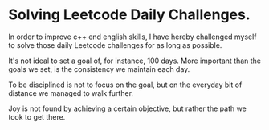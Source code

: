 # Solving Leetcode Daily Challenges. 

In order to improve c++ end english skills, I have hereby challenged myself to solve those daily Leetcode challenges for as long as possible.

It's not ideal to set a goal of, for instance, 100 days. More important than the goals we set, is the consistency we maintain each day.

To be disciplined is not to focus on the goal, but on the everyday bit of distance we managed to walk further.

Joy is not found by achieving a certain objective, but rather the path we took to get there.
